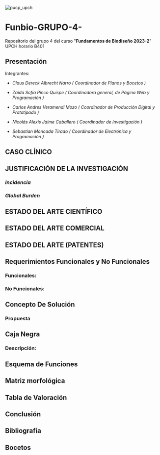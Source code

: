 ![pucp_upch](https://github.com/Sebas312431/Funbio-GRUPO-4-/assets/143019044/11b298ef-4331-4d34-9643-bca3bb04df60)

# Funbio-GRUPO-4-

Repositorio del grupo 4 del curso "**Fundamentos de Biodiseño 2023-2**" UPCH horario B401

## Presentación 


Integrantes:  

- *Claus Dereck Albrecht Narro ( Coordinador de Planos y Bocetos )*

- *Zaida Sofía Pinco Quispe ( Coordinadora general, de Página Web y Programación )*

- *Carlos Andres Veramendi Mozo ( Coordinador de Producción Digital y Prototipado )*

- *Nicolás Alexis Jaime Caballero ( Coordinador de Investigación )*

- *Sebastian Moncada Tirado ( Coordinador de Electrónica y Programación )*

## CASO CLÍNICO



## JUSTIFICACIÓN DE LA INVESTIGACIÓN
### *Incidencia*

### *Global Burden*


## ESTADO DEL ARTE CIENTÍFICO

## ESTADO DEL ARTE COMERCIAL

## ESTADO DEL ARTE (PATENTES)

## Requerimientos Funcionales y No Funcionales 
### Funcionales: 
  
### No Funcionales: 

## Concepto De Solución


### Propuesta

## Caja Negra

### Descripción:

## Esquema de Funciones

## Matriz morfológica

## Tabla de Valoración

## Conclusión


## Bibliografía

## Bocetos








